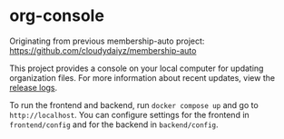 # org-console
Originating from previous membership-auto project: https://github.com/cloudydaiyz/membership-auto

This project provides a console on your local computer for updating organization files. For more information about recent updates, view the [release logs](UPDATES.md).

To run the frontend and backend, run `docker compose up` and go to `http://localhost`. You can configure settings for the frontend in `frontend/config` and for the backend in `backend/config`.
